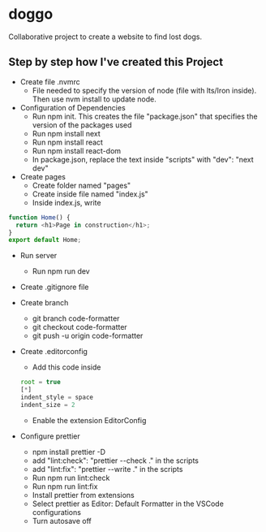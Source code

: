 # doggo

Collaborative project to create a website to find lost dogs.

## Step by step how I've created this Project

- Create file .nvmrc
  - File needed to specify the version of node (file with lts/Iron inside). Then use nvm install to update node.
- Configuration of Dependencies
  - Run npm init. This creates the file "package.json" that specifies the version of the packages used
  - Run npm install next
  - Run npm install react
  - Run npm install react-dom
  - In package.json, replace the text inside "scripts" with "dev": "next dev"
- Create pages
  - Create folder named "pages"
  - Create inside file named "index.js"
  - Inside index.js, write

```javascript
function Home() {
  return <h1>Page in construction</h1>;
}
export default Home;
```

- Run server
  - Run npm run dev
- Create .gitignore file

- Create branch

  - git branch code-formatter
  - git checkout code-formatter
  - git push -u origin code-formatter

- Create .editorconfig

  - Add this code inside

  ```javascript
  root = true
  [*]
  indent_style = space
  indent_size = 2
  ```

  - Enable the extension EditorConfig

- Configure prettier
  - npm install prettier -D
  - add "lint:check": "prettier --check ." in the scripts
  - add "lint:fix": "prettier --write ." in the scripts
  - Run npm run lint:check
  - Run npm run lint:fix
  - Install prettier from extensions
  - Select prettier as Editor: Default Formatter in the VSCode configurations
  - Turn autosave off
